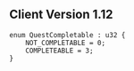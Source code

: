 ## Client Version 1.12

```rust,ignore
enum QuestCompletable : u32 {
    NOT_COMPLETABLE = 0;    
    COMPLETEABLE = 3;    
}

```
